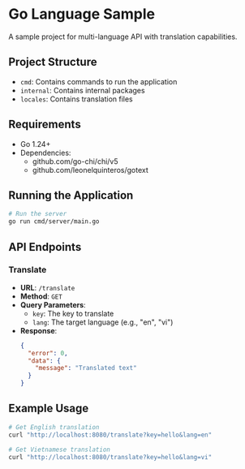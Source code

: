 # Go Language Sample

A sample project for multi-language API with translation capabilities.

## Project Structure

- `cmd`: Contains commands to run the application
- `internal`: Contains internal packages
- `locales`: Contains translation files

## Requirements

- Go 1.24+
- Dependencies:
  - github.com/go-chi/chi/v5
  - github.com/leonelquinteros/gotext

## Running the Application

```bash
# Run the server
go run cmd/server/main.go
```

## API Endpoints

### Translate

- **URL**: `/translate`
- **Method**: `GET`
- **Query Parameters**:
  - `key`: The key to translate
  - `lang`: The target language (e.g., "en", "vi")
- **Response**:
  ```json
  {
    "error": 0,
    "data": {
      "message": "Translated text"
    }
  }
  ```

## Example Usage

```bash
# Get English translation
curl "http://localhost:8080/translate?key=hello&lang=en"

# Get Vietnamese translation
curl "http://localhost:8080/translate?key=hello&lang=vi"
```
